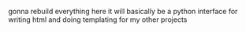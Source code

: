 gonna rebuild everything here
it will basically be a python interface for writing html and doing templating for my other projects

